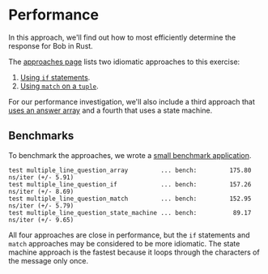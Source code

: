 # Performance

In this approach, we'll find out how to most efficiently determine the response for Bob in Rust.

The [approaches page][approaches] lists two idiomatic approaches to this exercise:

1. [Using `if` statements][approach-if].
2. [Using `match` on a `tuple`][approach-match].

For our performance investigation, we'll also include a third approach that [uses an answer array][approach-answer-array] and
a fourth that uses a state machine.

## Benchmarks

To benchmark the approaches, we wrote a [small benchmark application][benchmark-application].

```
test multiple_line_question_array         ... bench:         175.80 ns/iter (+/- 5.91)
test multiple_line_question_if            ... bench:         157.26 ns/iter (+/- 8.69)
test multiple_line_question_match         ... bench:         152.95 ns/iter (+/- 5.79)
test multiple_line_question_state_machine ... bench:          89.17 ns/iter (+/- 9.65)
```

All four approaches are close in performance, but the `if` statements and `match` approaches may be considered to be more idiomatic. The state machine approach is the fastest because it loops through the characters of the message only once.

[approaches]: https://exercism.org/tracks/rust/exercises/bob/approaches
[approach-if]: https://exercism.org/tracks/rust/exercises/bob/approaches/if-statements
[approach-match]: https://exercism.org/tracks/rust/exercises/bob/approaches/match-on-tuple
[approach-answer-array]: https://exercism.org/tracks/rust/exercises/bob/approaches/answer-array
[benchmark-application]: https://github.com/exercism/rust/blob/main/exercises/practice/bob/.articles/performance/code/main.rs
